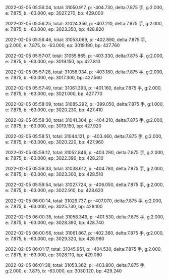 2022-02-05 05:56:04, total: 31050.917, p: -404.730, delta:7.875 手, g:2.000, e: 7.875, b: -63.000, ep: 3027.270, bp: 429.000

2022-02-05 05:56:25, total: 31024.356, p: -407.210, delta:7.875 手, g:2.000, e: 7.875, b: -63.000, ep: 3023.350, bp: 428.820

2022-02-05 05:56:46, total: 31053.069, p: -402.890, delta:7.875 手, g:2.000, e: 7.875, b: -63.000, ep: 3019.190, bp: 427.760

2022-02-05 05:57:07, total: 31055.865, p: -403.330, delta:7.875 手, g:2.000, e: 7.875, b: -63.000, ep: 3019.150, bp: 427.810

2022-02-05 05:57:28, total: 31058.034, p: -403.180, delta:7.875 手, g:2.000, e: 7.875, b: -63.000, ep: 3017.300, bp: 427.560

2022-02-05 05:57:49, total: 31061.393, p: -401.160, delta:7.875 手, g:2.000, e: 7.875, b: -63.000, ep: 3021.000, bp: 427.770

2022-02-05 05:58:09, total: 31085.292, p: -399.050, delta:7.875 手, g:1.000, e: 7.875, b: -63.000, ep: 3020.230, bp: 427.410

2022-02-05 05:58:30, total: 31041.304, p: -404.210, delta:7.875 手, g:2.000, e: 7.875, b: -63.000, ep: 3019.150, bp: 427.920

2022-02-05 05:58:51, total: 31044.121, p: -403.460, delta:7.875 手, g:2.000, e: 7.875, b: -63.000, ep: 3020.220, bp: 427.960

2022-02-05 05:59:12, total: 31052.846, p: -403.290, delta:7.875 手, g:2.000, e: 7.875, b: -63.000, ep: 3022.390, bp: 428.210

2022-02-05 05:59:33, total: 31038.612, p: -404.780, delta:7.875 手, g:2.000, e: 7.875, b: -63.000, ep: 3023.300, bp: 428.510

2022-02-05 05:59:54, total: 31027.724, p: -406.050, delta:7.875 手, g:2.000, e: 7.875, b: -63.000, ep: 3022.910, bp: 428.620

2022-02-05 06:00:14, total: 31029.737, p: -407.070, delta:7.875 手, g:2.000, e: 7.875, b: -63.000, ep: 3025.730, bp: 429.100

2022-02-05 06:00:35, total: 31058.349, p: -401.530, delta:7.875 手, g:2.000, e: 7.875, b: -63.000, ep: 3028.390, bp: 428.740

2022-02-05 06:00:56, total: 31061.867, p: -402.360, delta:7.875 手, g:2.000, e: 7.875, b: -63.000, ep: 3029.320, bp: 428.960

2022-02-05 06:01:17, total: 31045.951, p: -404.530, delta:7.875 手, g:2.000, e: 7.875, b: -63.000, ep: 3028.110, bp: 429.080

2022-02-05 06:01:38, total: 31053.362, p: -403.800, delta:7.875 手, g:2.000, e: 7.875, b: -63.000, ep: 3030.120, bp: 429.240